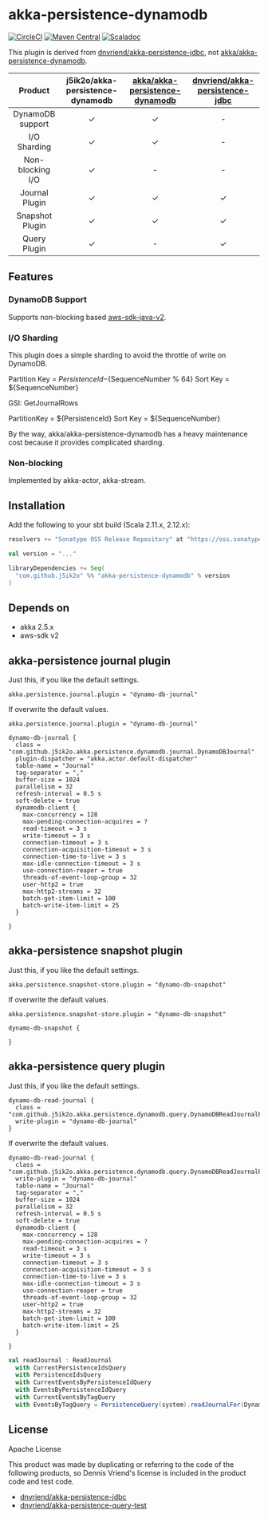 # akka-persistence-dynamodb

[![CircleCI](https://circleci.com/gh/j5ik2o/akka-persistence-dynamodb/tree/master.svg?style=shield&circle-token=9f6f53d09f0fb87ee8ea81246e69683d668291cd)](https://circleci.com/gh/j5ik2o/akka-persistence-dynamodb/tree/master)
[![Maven Central](https://maven-badges.herokuapp.com/maven-central/com.github.j5ik2o/akka-persistence-dynamodb_2.12/badge.svg)](https://maven-badges.herokuapp.com/maven-central/com.github.j5ik2o/akka-persistence-dynamodb_2.12)
[![Scaladoc](http://javadoc-badge.appspot.com/com.github.j5ik2o/akka-persistence-dynamodb_2.12.svg?label=scaladoc)](http://javadoc-badge.appspot.com/com.github.j5ik2o/akka-persistence-dynamodb_2.12/com/github/j5ik2o/akka/persistence/dynamodb/index.html?javadocio=true)

This plugin is derived from [dnvriend/akka-persistence-jdbc](https://github.com/dnvriend/akka-persistence-jdbc), not [akka/akka-persistence-dynamodb](https://github.com/akka/akka-persistence-dynamodb).

| Product | **j5ik2o/akka-persistence-dynamodb** | **[akka/akka-persistence-dynamodb](https://github.com/akka/akka-persistence-dynamodb)** | **[dnvriend/akka-persistence-jdbc](https://github.com/dnvriend/akka-persistence-jdbc)** |
|:-------:|:----:|:----:|:----:|
|DynamoDB support|✓|✓|-|
|I/O Sharding|✓|✓|-|
|Non-blocking I/O|✓|-|-|
|Journal Plugin|✓|✓|✓|
|Snapshot Plugin|✓|✓|✓|
|Query Plugin|✓|-|✓|

## Features

### DynamoDB Support

Supports non-blocking based [aws-sdk-java-v2](https://github.com/aws/aws-sdk-java-v2). 

### I/O Sharding

This plugin does a simple sharding to avoid the throttle of write on DynamoDB.

Partition Key = ${PersistenceId}-${SequenceNumber % 64}
Sort Key = ${SequenceNumber}

GSI: GetJournalRows

PartitionKey = ${PersistenceId}
Sort Key = ${SequenceNumber}

By the way, akka/akka-persistence-dynamodb has a heavy maintenance cost because it provides complicated sharding.

### Non-blocking

Implemented by akka-actor, akka-stream.

## Installation

Add the following to your sbt build (Scala 2.11.x, 2.12.x):

```scala
resolvers += "Sonatype OSS Release Repository" at "https://oss.sonatype.org/content/repositories/releases/"

val version = "..."

libraryDependencies += Seq(
  "com.github.j5ik2o" %% "akka-persistence-dynamodb" % version
)
```

## Depends on

- akka 2.5.x
- aws-sdk v2

## akka-persistence journal plugin

Just this, if you like the default settings.

```hocon
akka.persistence.journal.plugin = "dynamo-db-journal"
```

If overwrite the default values.

```hocon
akka.persistence.journal.plugin = "dynamo-db-journal"

dynamo-db-journal {
  class = "com.github.j5ik2o.akka.persistence.dynamodb.journal.DynamoDBJournal"
  plugin-dispatcher = "akka.actor.default-dispatcher"
  table-name = "Journal"
  tag-separator = ","
  buffer-size = 1024
  parallelism = 32
  refresh-interval = 0.5 s
  soft-delete = true
  dynamodb-client {
    max-concurrency = 128
    max-pending-connection-acquires = ?
    read-timeout = 3 s
    write-timeout = 3 s
    connection-timeout = 3 s
    connection-acquisition-timeout = 3 s
    connection-time-to-live = 3 s
    max-idle-connection-timeout = 3 s
    use-connection-reaper = true
    threads-of-event-loop-group = 32
    user-http2 = true
    max-http2-streams = 32
    batch-get-item-limit = 100
    batch-write-item-limit = 25
  }
  
}
```

## akka-persistence snapshot plugin

Just this, if you like the default settings.

```hocon
akka.persistence.snapshot-store.plugin = "dynamo-db-snapshot"
```

If overwrite the default values.

```hocon
akka.persistence.snapshot-store.plugin = "dynamo-db-snapshot"

dynamo-db-snapshot {

}
```

## akka-persistence query plugin

Just this, if you like the default settings.

```hocon
dynamo-db-read-journal {
  class = "com.github.j5ik2o.akka.persistence.dynamodb.query.DynamoDBReadJournalProvider"
  write-plugin = "dynamo-db-journal"
}
```

If overwrite the default values.

```hocon
dynamo-db-read-journal {
  class = "com.github.j5ik2o.akka.persistence.dynamodb.query.DynamoDBReadJournalProvider"
  write-plugin = "dynamo-db-journal"
  table-name = "Journal"
  tag-separator = ","
  buffer-size = 1024
  parallelism = 32
  refresh-interval = 0.5 s
  soft-delete = true
  dynamodb-client {
    max-concurrency = 128
    max-pending-connection-acquires = ?
    read-timeout = 3 s
    write-timeout = 3 s
    connection-timeout = 3 s
    connection-acquisition-timeout = 3 s
    connection-time-to-live = 3 s
    max-idle-connection-timeout = 3 s
    use-connection-reaper = true
    threads-of-event-loop-group = 32
    user-http2 = true
    max-http2-streams = 32
    batch-get-item-limit = 100
    batch-write-item-limit = 25
  }

}
```

```scala
val readJournal : ReadJournal 
  with CurrentPersistenceIdsQuery 
  with PersistenceIdsQuery 
  with CurrentEventsByPersistenceIdQuery 
  with EventsByPersistenceIdQuery 
  with CurrentEventsByTagQuery 
  with EventsByTagQuery = PersistenceQuery(system).readJournalFor(DynamoDBReadJournal.Identifier)
```

## License

Apache License

This product was made by duplicating or referring to the code of the following products, so Dennis Vriend's license is included in the product code and test code.

- [dnvriend/akka-persistence-jdbc](https://github.com/dnvriend/akka-persistence-jdbc)
- [dnvriend/akka-persistence-query-test](https://github.com/dnvriend/akka-persistence-query-test)


